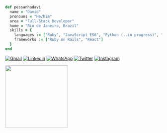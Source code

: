 ```ruby
def pessanhadavi
  name = "David"
  pronouns = "He/him"
  area = "Full-Stack Developer"
  home = "Rio de Janeiro, Brazil"
  skills = {
    languages := ["Ruby", "JavaScript ES6", "Python (..in progress)", "HTML5", "CSS3", "SQL"],
    frameworks := ["Ruby on Rails", "React"]
  }
end
```
[![Gmail](https://img.shields.io/badge/-Gmail-FF0000?style=flat-square&labelColor=FF0000&logo=gmail&logoColor=white)](mailto:davidppessanha@gmail.com)
[![Linkedin](https://img.shields.io/badge/-Linkedin-0e76a8?style=flat-square&logo=Linkedin&logoColor=white)](https://www.linkedin.com/in/david-pessanha-580891204/)
[![WhatsApp](https://img.shields.io/badge/WhatsApp-25D366?=flat-square&logo=whatsapp&logoColor=white)](https://api.whatsapp.com/send?phone=5521998863154)
[![Twitter](https://img.shields.io/badge/Twitter-1DA1F2?=flat-square&logo=twitter&logoColor=white)](https://twitter.com/pessanha_davi)
[![Instagram](https://img.shields.io/badge/-Instagram-DF0174?style=flat-square&labelColor=DF0174&logo=instagram&logoColor=white)](https://www.instagram.com/pessanhadavi/)

<img src="https://64.media.tumblr.com/1141fd65af16df19bd8059277dbc3e14/ef1bff50b608e930-6d/s400x600/8368ffbfb15ad6a62d23a5c335abe65e78e431f3.gif" width="200px">

